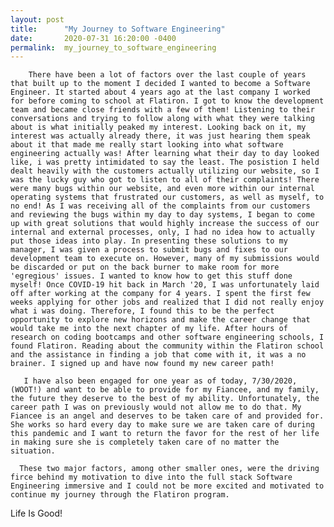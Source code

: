 ```yaml
---
layout: post
title:      "My Journey to Software Engineering"
date:       2020-07-31 16:20:00 -0400
permalink:  my_journey_to_software_engineering
---
```




        There have been a lot of factors over the last couple of years that built up to the moment I decided I wanted to become a Software Engineer. It started about 4 years ago at the last company I worked for before coming to school at Flatiron. I got to know the development team and became close friends with a few of them! Listening to their conversations and trying to follow along with what they were talking about is what initially peaked my interest. Looking back on it, my interest was actually already there, it was just hearing them speak about it that made me really start looking into what software engineering actually was! After learning what their day to day looked like, i was pretty intimidated to say the least. The posistion I held dealt heavily with the customers actually utilizing our website, so I was the lucky guy who got to listen to all of their complaints! There were many bugs within our website, and even more within our internal operating systems that frustrated our customers, as well as myself, to no end! As I was receiving all of the complaints from our customers and reviewing the bugs within my day to day systems, I began to come up with great solutions that would highly increase the success of our internal and external processes, only, I had no idea how to actually put those ideas into play. In presenting these solutions to my manager, I was given a process to submit bugs and fixes to our development team to execute on. However, many of my submissions would be discarded or put on the back burner to make room for more 'egregious' issues. I wanted to know how to get this stuff done myself! Once COVID-19 hit back in March '20, I was unfortunately laid off after working at the company for 4 years. I spent the first few weeks applying for other jobs and realized that I did not really enjoy what i was doing. Therefore, I found this to be the perfect opportunity to explore new horizons and make the career change that would take me into the next chapter of my life. After hours of research on coding bootcamps and other software engineering schools, I found Flatiron. Reading about the community within the Flatiron school and the assistance in finding a job that come with it, it was a no brainer. I signed up and have now found my new career path! 
 
       I have also been engaged for one year as of today, 7/30/2020, (WOOT!) and want to be able to provide for my Fiancee, and my family, the future they deserve to the best of my ability. Unfortunately, the career path I was on previously would not allow me to do that. My Fiancee is an angel and deserves to be taken care of and provided for. She works so hard every day to make sure we are taken care of during this pandemic and I want to return the favor for the rest of her life in making sure she is completely taken care of no matter the situation. 
 
      These two major factors, among other smaller ones, were the driving firce behind my motivation to dive into the full stack Software Engineering immersive and I could not be more excited and motivated to continue my journey through the Flatiron program.
 
 Life Is Good!

